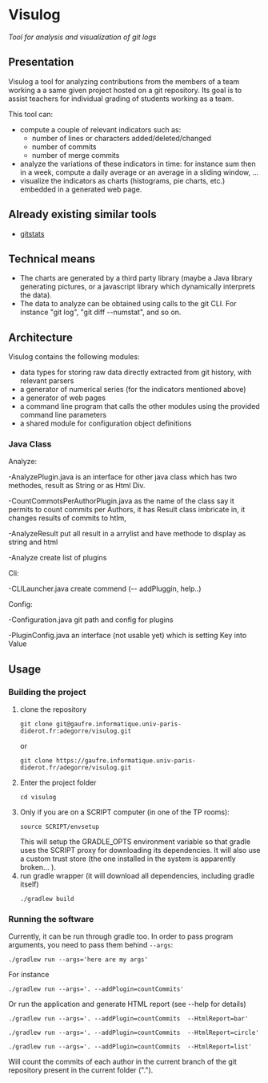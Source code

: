 # Visulog

*Tool for analysis and visualization of git logs*

## Presentation

Visulog a tool for analyzing contributions from the members of a team working a a same given project hosted on a git repository. Its goal is to assist teachers for individual grading of students working as a team.

This tool can:

- compute a couple of relevant indicators such as:
  - number of lines or characters added/deleted/changed
  - number of commits
  - number of merge commits
- analyze the variations of these indicators in time: for instance sum then in a week, compute a daily average or an average in a sliding window, ...
- visualize the indicators as charts (histograms, pie charts, etc.) embedded in a generated web page.

## Already existing similar tools

- [gitstats](https://pypi.org/project/gitstats/) 

## Technical means

- The charts are generated by a third party library (maybe a Java library generating pictures, or a javascript library which dynamically interprets the data).
- The data to analyze can be obtained using calls to the git CLI. For instance "git log", "git diff --numstat", and so on.

## Architecture

Visulog contains the following modules:

- data types for storing raw data directly extracted from git history, with relevant parsers
- a generator of numerical series (for the indicators mentioned above)
- a generator of web pages
- a command line program that calls the other modules using the provided command line parameters
- a shared module for configuration object definitions

### Java Class
Analyze:

-AnalyzePlugin.java is an interface for other java class which has two methodes, result as String or as Html Div.

-CountCommotsPerAuthorPlugin.java as the name of the class say it  permits to count commits per Authors, it has Result class imbricate in, it changes results of commits to htlm,

-AnalyzeResult put all result in a arrylist and have methode to display as string and html

-Analyze create list of plugins 

Cli:

-CLILauncher.java create commend (-- addPluggin, help..)

Config:

-Configuration.java git path and config for plugins

-PluginConfig.java an interface (not usable yet) which is setting Key into Value    


## Usage

### Building the project

1. clone the repository
    ```
    git clone git@gaufre.informatique.univ-paris-diderot.fr:adegorre/visulog.git
    ```
   or
    ```
    git clone https://gaufre.informatique.univ-paris-diderot.fr/adegorre/visulog.git
    ```
2. Enter the project folder
    ```
    cd visulog
    ```
3. Only if you are on a SCRIPT computer (in one of the TP rooms):
    ```
    source SCRIPT/envsetup
    ```
    This will setup the GRADLE_OPTS environment variable so that gradle uses the SCRIPT proxy for downloading its dependencies. It will also use a custom trust store (the one installed in the system is apparently broken... ).
4. run gradle wrapper (it will download all dependencies, including gradle itself)
    ```
    ./gradlew build
    ```
### Running the software

Currently, it can be run through gradle too. In order to pass program arguments, you need to pass them behind `--args`:
```
./gradlew run --args='here are my args'
```

For instance

```
./gradlew run --args='. --addPlugin=countCommits'
```

Or run the application and generate HTML report (see --help for details)

```
./gradlew run --args='. --addPlugin=countCommits  --HtmlReport=bar'
```
```
./gradlew run --args='. --addPlugin=countCommits  --HtmlReport=circle'
```
```
./gradlew run --args='. --addPlugin=countCommits  --HtmlReport=list'
```

Will count the commits of each author in the current branch of the git repository present in the current folder (".").
